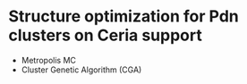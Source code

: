# Structure optimization for Pdn clusters on Ceria support 
- Metropolis MC 
- Cluster Genetic Algorithm (CGA)